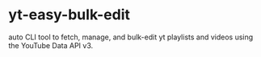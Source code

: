 # yt-easy-bulk-edit
auto CLI tool to fetch, manage, and bulk-edit yt playlists and videos using the YouTube Data API v3.
